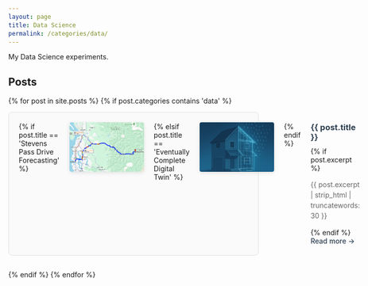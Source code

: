 ```yaml
---
layout: page
title: Data Science
permalink: /categories/data/
---
```


My Data Science experiments.

## Posts

{% for post in site.posts %}
  {% if post.categories contains 'data' %}
<div class="post-preview">
  <div class="post-content">
    {% if post.title == 'Stevens Pass Drive Forecasting' %}
    <div class="post-image">
      <img src="/assets/images/drive_time_charts/drive_map.png" alt="{{ post.title }}" class="post-thumbnail">
    </div>
    {% elsif post.title == 'Eventually Complete Digital Twin' %}
    <div class="post-image">
      <img src="/assets/images/digital_twin/digital_twin.png" alt="{{ post.title }}" class="post-thumbnail">
    </div>
    {% endif %}
    <div class="post-text">
      <h3>{{ post.title }}</h3>
      {% if post.excerpt %}
      <p>{{ post.excerpt | strip_html | truncatewords: 30 }}</p>
      {% endif %}
      <a href="{{ post.url }}" class="read-more">Read more →</a>
    </div>
  </div>
</div>

  {% endif %}
{% endfor %}

<style>
.post-preview {
  margin-bottom: 30px;
  padding: 20px;
  border: 1px solid #e0e0e0;
  border-radius: 8px;
  background-color: #fafafa;
}

.post-content {
  display: flex;
  gap: 20px;
  align-items: flex-start;
}

.post-image {
  flex-shrink: 0;
}

.post-thumbnail {
  width: 150px;
  height: 100px;
  object-fit: cover;
  border-radius: 4px;
  box-shadow: 0 2px 8px rgba(0,0,0,0.1);
}

.post-text {
  flex: 1;
}

.post-text h3 {
  margin-top: 0;
  margin-bottom: 10px;
  color: #2c3e50;
}

.post-text p {
  margin-bottom: 15px;
  color: #666;
  line-height: 1.5;
}

.read-more {
  color: #2c3e50;
  text-decoration: none;
  font-weight: 500;
  border-bottom: 1px solid transparent;
  transition: border-color 0.3s ease;
}

.read-more:hover {
  border-bottom-color: #2c3e50;
}

@media (max-width: 768px) {
  .post-content {
    flex-direction: column;
  }
  
  .post-thumbnail {
    width: 100%;
    height: 200px;
  }
}
</style>
